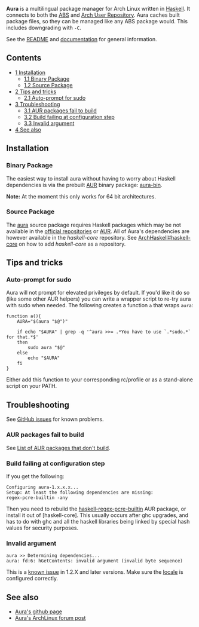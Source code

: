 **Aura** is a multilingual package manager for Arch Linux written in [Haskell](https://en.wikipedia.org/wiki/Haskell_(programming_language) "wikipedia:Haskell (programming language)"). It connects to both the [ABS](/index.php/ABS "ABS") and [Arch User Repository](/index.php/Arch_User_Repository "Arch User Repository"). Aura caches built package files, so they can be managed like any ABS package would. This includes downgrading with `-C`.

See the [README](https://github.com/aurapm/aura/blob/master/README.md) and [documentation](https://github.com/aurapm/aura/tree/master/doc) for general information.

## Contents

*   [1 Installation](#Installation)
    *   [1.1 Binary Package](#Binary_Package)
    *   [1.2 Source Package](#Source_Package)
*   [2 Tips and tricks](#Tips_and_tricks)
    *   [2.1 Auto-prompt for sudo](#Auto-prompt_for_sudo)
*   [3 Troubleshooting](#Troubleshooting)
    *   [3.1 AUR packages fail to build](#AUR_packages_fail_to_build)
    *   [3.2 Build failing at configuration step](#Build_failing_at_configuration_step)
    *   [3.3 Invalid argument](#Invalid_argument)
*   [4 See also](#See_also)

## Installation

### Binary Package

The easiest way to install aura without having to worry about Haskell dependencies is via the prebuilt [AUR](/index.php/AUR "AUR") binary package: [aura-bin](https://aur.archlinux.org/packages/aura-bin/).

**Note:** At the moment this only works for 64 bit architectures.

### Source Package

The [aura](https://aur.archlinux.org/packages/aura/) source package requires Haskell packages which may be not available in the [official repositories](/index.php/Official_repositories "Official repositories") or [AUR](/index.php/AUR "AUR"). All of Aura's dependencies are however available in the *haskell-core* repository. See [ArchHaskell#haskell-core](/index.php/ArchHaskell#haskell-core "ArchHaskell") on how to add *haskell-core* as a repository.

## Tips and tricks

### Auto-prompt for sudo

Aura will not prompt for elevated privileges by default. If you'd like it do so (like some other AUR helpers) you can write a wrapper script to re-try aura with sudo when needed. The following creates a function `a` that wraps `aura`:

```
function a(){
    AURA="$(aura "$@")"

    if echo "$AURA" | grep -q '^aura >>= .*You have to use `.*sudo.*` for that.*$'
    then
        sudo aura "$@"
    else
        echo "$AURA"
    fi
}
```

Either add this function to your corresponding rc/profile or as a stand-alone script on your PATH.

## Troubleshooting

See [GitHub issues](https://github.com/aurapm/aura/issues) for known problems.

### AUR packages fail to build

See [List of AUR packages that don't build](https://github.com/aurapm/aura/issues/14).

### Build failing at configuration step

If you get the following:

```
Configuring aura-1.x.x.x...
Setup: At least the following dependencies are missing:
regex-pcre-builtin -any
```

Then you need to rebuild the [haskell-regex-pcre-builtin](https://www.archlinux.org/packages/?name=haskell-regex-pcre-builtin) AUR package, or install it out of [haskell-core]. This usually occurs after ghc upgrades, and has to do with ghc and all the haskell libraries being linked by special hash values for security purposes.

### Invalid argument

```
aura >> Determining dependencies...
aura: fd:6: hGetContents: invalid argument (invalid byte sequence)
```

This is a [known issue](https://github.com/aurapm/aura/issues/78) in 1.2.X and later versions. Make sure the [locale](/index.php/Locale "Locale") is configured correctly.

## See also

*   [Aura's github page](https://github.com/fosskers/aura)
*   [Aura's ArchLinux forum post](https://bbs.archlinux.org/viewtopic.php?id=155778)